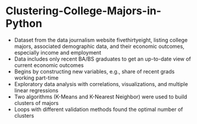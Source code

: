 # Clustering-College-Majors-in-Python
* Dataset from the data journalism website fivethirtyeight, listing college majors, associated demographic data, and their economic outcomes, especially income and employment
* Data includes only recent BA/BS graduates to get an up-to-date view of current economic outcomes
* Begins by constructing new variables, e.g., share of recent grads working part-time
* Exploratory data analysis with correlations, visualizations, and multiple linear regressions
* Two algorithms (K-Means and K-Nearest Neighbor) were used to build clusters of majors
* Loops with different validation methods found the optimal number of clusters
